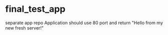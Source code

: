# final_test_app
separate app repo
Application should use 80 port and return "Hello from my new fresh server!"